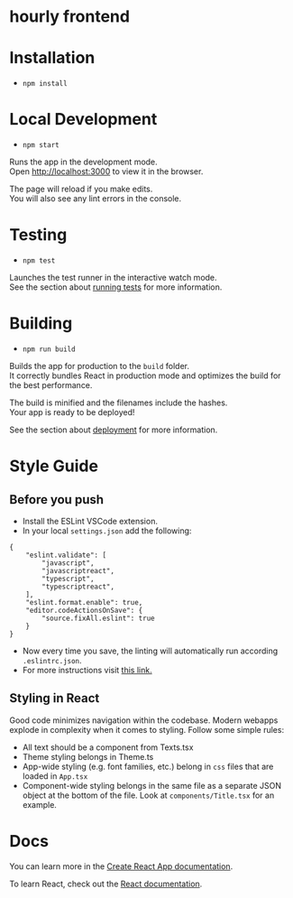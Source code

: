 # hourly frontend

# Installation
- `npm install`

# Local Development
- `npm start`

Runs the app in the development mode.\
Open [http://localhost:3000](http://localhost:3000) to view it in the browser.

The page will reload if you make edits.\
You will also see any lint errors in the console.

# Testing
- `npm test`

Launches the test runner in the interactive watch mode.\
See the section about [running tests](https://facebook.github.io/create-react-app/docs/running-tests) for more information.

# Building
- `npm run build`

Builds the app for production to the `build` folder.\
It correctly bundles React in production mode and optimizes the build for the best performance.

The build is minified and the filenames include the hashes.\
Your app is ready to be deployed!

See the section about [deployment](https://facebook.github.io/create-react-app/docs/deployment) for more information.

# Style Guide

## Before you push

- Install the ESLint VSCode extension.
- In your local `settings.json` add the following:
```
{
    "eslint.validate": [
        "javascript",
        "javascriptreact",
        "typescript",
        "typescriptreact",
    ],
    "eslint.format.enable": true,
    "editor.codeActionsOnSave": {
        "source.fixAll.eslint": true
    }
}
```
- Now every time you save, the linting will automatically run according `.eslintrc.json`.
- For more instructions visit [this link.](https://daveceddia.com/vscode-use-eslintrc/)

## Styling in React
Good code minimizes navigation within the codebase. Modern webapps explode in complexity when it comes to styling. Follow some simple rules:
- All text should be a component from Texts.tsx
- Theme styling belongs in Theme.ts
- App-wide styling (e.g. font families, etc.) belong in `css` files that are loaded in `App.tsx`
- Component-wide styling belongs in the same file as a separate JSON object at the bottom of the file. Look at `components/Title.tsx` for an example. 

# Docs

You can learn more in the [Create React App documentation](https://facebook.github.io/create-react-app/docs/getting-started).

To learn React, check out the [React documentation](https://reactjs.org/).

